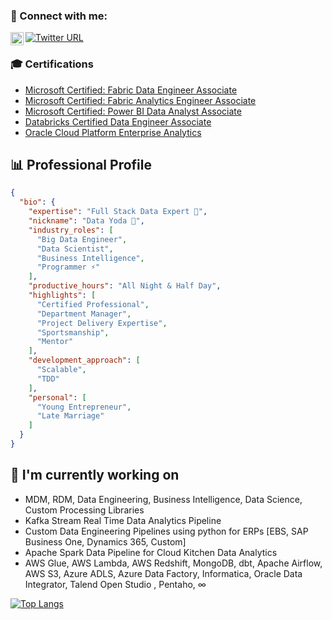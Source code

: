 ### 🤝 Connect with me:
<a href="https://www.linkedin.com/in/muhammad-owais-ajaz-63015094/"><img align="left" src="https://raw.githubusercontent.com/yushi1007/yushi1007/main/images/linkedin.svg" alt="Yu Shi | LinkedIn" width="21px"/></a>
[![Twitter URL](https://img.shields.io/twitter/url/https/twitter.com/bukotsunikki.svg?style=social&label=Follow%20%40owaisajaz)](https://twitter.com/OwaisButt90)

### 🎓 Certifications

- [Microsoft Certified: Fabric Data Engineer Associate](https://learn.microsoft.com/api/credentials/share/en-us/MuhammadOwaisAjaz-6332/45513AFEABCE567F?sharingId=F64A95A8A76F686B)
- [Microsoft Certified: Fabric Analytics Engineer Associate](https://learn.microsoft.com/api/credentials/share/en-us/MuhammadOwaisAjaz-6332/6BD5E2A284225DD6?sharingId=F64A95A8A76F686B)
- [Microsoft Certified: Power BI Data Analyst Associate](https://learn.microsoft.com/api/credentials/share/en-us/MuhammadOwaisAjaz-6332/5D0517F5976272E2?sharingId=F64A95A8A76F686B)
- [Databricks Certified Data Engineer Associate](https://credentials.databricks.com/9b9919f8-d539-45a3-889a-2b7417539852#acc.ON6Ir1i7)
- [Oracle Cloud Platform Enterprise Analytics](https://catalog-education.oracle.com/ords/certview/sharebadge?id=1C55510BD924DB20428CDABF8345779272617D8E5197970E0B4A94103482FA3A)


## 📊 Professional Profile

```json
{
  "bio": {
    "expertise": "Full Stack Data Expert 🔭",
    "nickname": "Data Yoda 🤔",
    "industry_roles": [
      "Big Data Engineer",
      "Data Scientist", 
      "Business Intelligence",
      "Programmer ⚡"
    ],
    "productive_hours": "All Night & Half Day",
    "highlights": [
      "Certified Professional",
      "Department Manager", 
      "Project Delivery Expertise",
      "Sportsmanship",
      "Mentor"
    ],
    "development_approach": [
      "Scalable",
      "TDD"
    ],
    "personal": [
      "Young Entrepreneur",
      "Late Marriage"
    ]
  }
}
```


## 🔭 I'm currently working on

- MDM, RDM, Data Engineering, Business Intelligence, Data Science, Custom Processing Libraries
- Kafka Stream Real Time Data Analytics Pipeline
- Custom Data Engineering Pipelines using python for ERPs [EBS, SAP Business One, Dynamics 365, Custom]
- Apache Spark Data Pipeline for Cloud Kitchen Data Analytics
- AWS Glue, AWS Lambda, AWS Redshift, MongoDB, dbt, Apache Airflow, AWS S3, Azure ADLS, Azure Data Factory, Informatica, Oracle Data Integrator, Talend Open Studio , Pentaho, ∞

[![Top Langs](https://github-readme-stats.vercel.app/api/top-langs/?username=awaisajaz1&layout=compact)](https://github.com/awaisajaz1)
